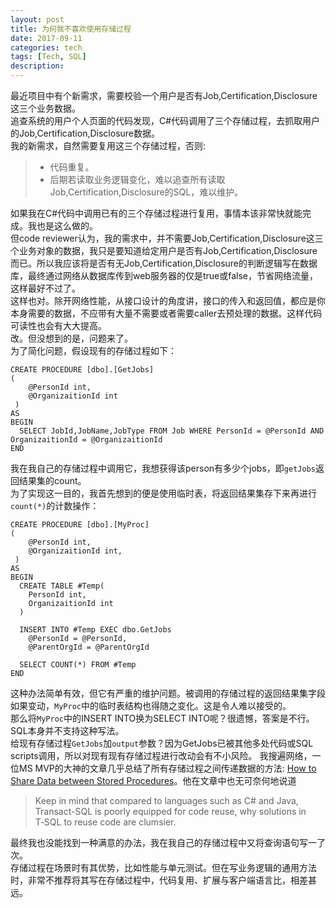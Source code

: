 ```yaml
---
layout: post
title: 为何我不喜欢使用存储过程
date: 2017-09-11
categories: tech
tags: [Tech, SQL]
description:
---
```

最近项目中有个新需求，需要校验一个用户是否有Job,Certification,Disclosure这三个业务数据。    
追查系统的用户个人页面的代码发现，C#代码调用了三个存储过程，去抓取用户的Job,Certification,Disclosure数据。    
我的新需求，自然需要复用这三个存储过程，否则:
> * 代码重复。  
> * 后期若读取业务逻辑变化，难以追查所有读取Job,Certification,Disclosure的SQL，难以维护。    

如果我在C#代码中调用已有的三个存储过程进行复用，事情本该非常快就能完成。我也是这么做的。      
但code reviewer认为，我的需求中，并不需要Job,Certification,Disclosure这三个业务对象的数据，我只是要知道给定用户是否有Job,Certification,Disclosure而已。所以我应该将是否有无Job,Certification,Disclosure的判断逻辑写在数据库，最终通过网络从数据库传到web服务器的仅是true或false，节省网络流量，这样最好不过了。   
这样也对。除开网络性能，从接口设计的角度讲，接口的传入和返回值，都应是你本身需要的数据，不应带有大量不需要或者需要caller去预处理的数据。这样代码可读性也会有大大提高。    
改。但没想到的是，问题来了。    
为了简化问题，假设现有的存储过程如下：
```
CREATE PROCEDURE [dbo].[GetJobs]
(
	@PersonId int,
	@OrganizaitionId int
 )
AS
BEGIN
  SELECT JobId,JobName,JobType FROM Job WHERE PersonId = @PersonId AND OrganizaitionId = @OrganizaitionId
END
```
我在我自己的存储过程中调用它，我想获得该person有多少个jobs，即`getJobs`返回结果集的count。    
为了实现这一目的，我首先想到的便是使用临时表，将返回结果集存下来再进行`count(*)`的计数操作：
```
CREATE PROCEDURE [dbo].[MyProc]
(
	@PersonId int,
	@OrganizaitionId int,
 )
AS
BEGIN
  CREATE TABLE #Temp(
    PersonId int,
    OrganizaitionId int
  )

  INSERT INTO #Temp EXEC dbo.GetJobs
    @PersonId = @PersonId,
    @ParentOrgId = @ParentOrgId

  SELECT COUNT(*) FROM #Temp
END
```
这种办法简单有效，但它有严重的维护问题。被调用的存储过程的返回结果集字段如果变动，`MyProc`中的临时表结构也得随之变化。这是令人难以接受的。   
那么将`MyProc`中的INSERT INTO换为SELECT INTO呢？很遗憾，答案是不行。SQL本身并不支持这种写法。   
给现有存储过程`GetJobs`加`output`参数？因为GetJobs已被其他多处代码或SQL scripts调用，所以对现有现有存储过程进行改动会有不小风险。
我搜遍网络，一位MS MVP的大神的文章几乎总结了所有存储过程之间传递数据的方法: [How to Share Data between Stored Procedures](http://www.sommarskog.se/share_data.html#tableparam)。他在文章中也无可奈何地说道
> Keep in mind that compared to languages such as C# and Java, Transact-SQL is poorly equipped for code reuse, why solutions in T‑SQL to reuse code are clumsier.   

最终我也没能找到一种满意的办法，我在我自己的存储过程中又将查询语句写一了次。    
存储过程在场景时有其优势，比如性能与单元测试。但在写业务逻辑的通用方法时，非常不推荐将其写在存储过程中，代码复用、扩展与客户端语言比，相差甚远。
